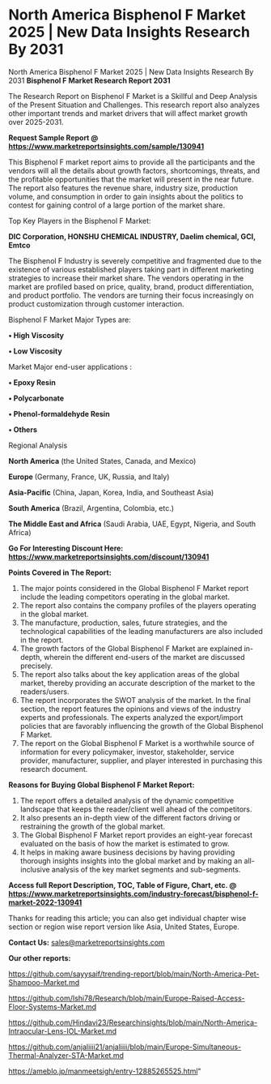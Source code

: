 # North America Bisphenol F Market 2025 | New Data Insights Research By 2031
North America Bisphenol F Market 2025 | New Data Insights Research By 2031
<strong>Bisphenol F Market Research Report 2031</strong>

The Research Report on Bisphenol F Market is a Skillful and Deep Analysis of the Present Situation and Challenges. This research report also analyzes other important trends and market drivers that will affect market growth over 2025-2031.

<strong>Request Sample Report @ <a href=https://www.marketreportsinsights.com/sample/130941>https://www.marketreportsinsights.com/sample/130941</a></strong>

This Bisphenol F market report aims to provide all the participants and the vendors will all the details about growth factors, shortcomings, threats, and the profitable opportunities that the market will present in the near future. The report also features the revenue share, industry size, production volume, and consumption in order to gain insights about the politics to contest for gaining control of a large portion of the market share.

Top Key Players in the Bisphenol F Market:

<strong>DIC Corporation, HONSHU CHEMICAL INDUSTRY, Daelim chemical, GCI, Emtco</strong>

The Bisphenol F Industry is severely competitive and fragmented due to the existence of various established players taking part in different marketing strategies to increase their market share. The vendors operating in the market are profiled based on price, quality, brand, product differentiation, and product portfolio. The vendors are turning their focus increasingly on product customization through customer interaction.

Bisphenol F Market Major Types are:

<strong>• High Viscosity

• Low Viscosity</strong>

Market Major end-user applications :

<strong>• Epoxy Resin

• Polycarbonate

• Phenol-formaldehyde Resin

• Others</strong>

Regional Analysis

</u><strong><b>North America</b></strong> (the United States, Canada, and Mexico)

<strong><b>Europe </b></strong>(Germany, France, UK, Russia, and Italy)

<strong><b>Asia-Pacific</b></strong> (China, Japan, Korea, India, and Southeast Asia)

<strong><b>South America</b></strong> (Brazil, Argentina, Colombia, etc.)

<strong><b>The Middle East and Africa</b></strong> (Saudi Arabia, UAE, Egypt, Nigeria, and South Africa)

<strong>Go For Interesting Discount Here: <a href=https://www.marketreportsinsights.com/discount/130941>https://www.marketreportsinsights.com/discount/130941</a></strong>

<strong>Points Covered in The Report:</strong>
<ol>
  <li>The major points considered in the Global Bisphenol F Market report include the leading competitors operating in the global market.</li>
  <li>The report also contains the company profiles of the players operating in the global market.</li>
  <li>The manufacture, production, sales, future strategies, and the technological capabilities of the leading manufacturers are also included in the report.</li>
  <li>The growth factors of the Global Bisphenol F Market are explained in-depth, wherein the different end-users of the market are discussed precisely.</li>
  <li>The report also talks about the key application areas of the global market, thereby providing an accurate description of the market to the readers/users.</li>
  <li>The report incorporates the SWOT analysis of the market. In the final section, the report features the opinions and views of the industry experts and professionals. The experts analyzed the export/import policies that are favorably influencing the growth of the Global Bisphenol F Market.</li>
  <li>The report on the Global Bisphenol F Market is a worthwhile source of information for every policymaker, investor, stakeholder, service provider, manufacturer, supplier, and player interested in purchasing this research document.</li>
</ol>
<strong>Reasons for Buying Global Bisphenol F Market Report:</strong>

<ol>
  <li>The report offers a detailed analysis of the dynamic competitive landscape that keeps the reader/client well ahead of the competitors.</li>
  <li>It also presents an in-depth view of the different factors driving or restraining the growth of the global market.</li>
  <li>The Global Bisphenol F Market report provides an eight-year forecast evaluated on the basis of how the market is estimated to grow.</li>
  <li>It helps in making aware business decisions by having providing thorough insights insights into the global market and by making an all-inclusive analysis of the key market segments and sub-segments.</li>
</ol>
<strong>Access full Report Description, TOC, Table of Figure, Chart, etc. @ <a href=https://www.marketreportsinsights.com/industry-forecast/bisphenol-f-market-2022-130941>https://www.marketreportsinsights.com/industry-forecast/bisphenol-f-market-2022-130941</a></strong>


Thanks for reading this article; you can also get individual chapter wise section or region wise report version like Asia, United States, Europe.

<strong>Contact Us:</strong>
sales@marketreportsinsights.com

<strong>Our other reports:</strong>

<a href=https://github.com/sayysaif/trending-report/blob/main/North-America-Pet-Shampoo-Market.md>https://github.com/sayysaif/trending-report/blob/main/North-America-Pet-Shampoo-Market.md</a>

<a href=https://github.com/Ishi78/Research/blob/main/Europe-Raised-Access-Floor-Systems-Market.md>https://github.com/Ishi78/Research/blob/main/Europe-Raised-Access-Floor-Systems-Market.md</a>

<a href=https://github.com/Hindavi23/Researchinsights/blob/main/North-America-Intraocular-Lens-IOL-Market.md>https://github.com/Hindavi23/Researchinsights/blob/main/North-America-Intraocular-Lens-IOL-Market.md</a>

<a href=https://github.com/anjaliiii21/anjaliiii/blob/main/Europe-Simultaneous-Thermal-Analyzer-STA-Market.md>https://github.com/anjaliiii21/anjaliiii/blob/main/Europe-Simultaneous-Thermal-Analyzer-STA-Market.md</a>

<a href=https://ameblo.jp/manmeetsigh/entry-12885265525.html>https://ameblo.jp/manmeetsigh/entry-12885265525.html</a>"
